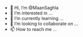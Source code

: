 - 👋 Hi, I’m @MaanSaghla
- 👀 I’m interested in ...
- 🌱 I’m currently learning ...
- 💞️ I’m looking to collaborate on ...
- 📫 How to reach me ...

<!---
MaanSaghla/MaanSaghla is a ✨ special ✨ repository because its `README.md` (this file) appears on your GitHub profile.
You can click the Preview link to take a look at your changes.
--->
